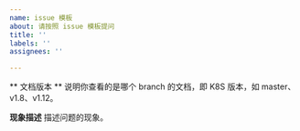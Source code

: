 ```yaml
---
name: issue 模板
about: 请按照 issue 模板提问
title: ''
labels: ''
assignees: ''

---
```


** 文档版本 **
说明你查看的是哪个 branch 的文档，即 K8S 版本，如 master、 v1.8、v1.12。

**现象描述**
描述问题的现象。
